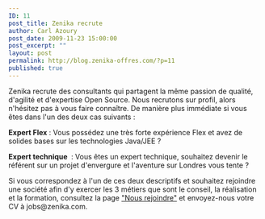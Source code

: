 ```yaml
---
ID: 11
post_title: Zenika recrute
author: Carl Azoury
post_date: 2009-11-23 15:00:00
post_excerpt: ""
layout: post
permalink: http://blog.zenika-offres.com/?p=11
published: true
---
```

<p>Zenika recrute des consultants qui partagent la même passion de qualité, d'agilité et d'expertise Open Source. Nous recrutons sur profil, alors n'hésitez pas à vous faire connaître. De manière plus immédiate si vous êtes dans l'un des deux cas suivants&nbsp;:</p> <p><strong>Expert Flex</strong>&nbsp;: Vous possédez une très forte expérience Flex et avez de solides bases sur les technologies Java/JEE&nbsp;?</p> <p><strong>Expert technique </strong>&nbsp;: Vous êtes un expert technique, souhaitez devenir le référent sur un projet d'envergure et l'aventure sur Londres vous tente&nbsp;?</p> <p>Si vous correspondez à l'un de ces deux descriptifs et souhaitez rejoindre une société afin d'y exercer les 3 métiers que sont le conseil, la réalisation et la formation, consultez la page <a href="http://www.zenika.com/nous-rejoindre?fg=10010">"Nous rejoindre"</a> et envoyez-nous votre CV à jobs@zenika.com.</p>